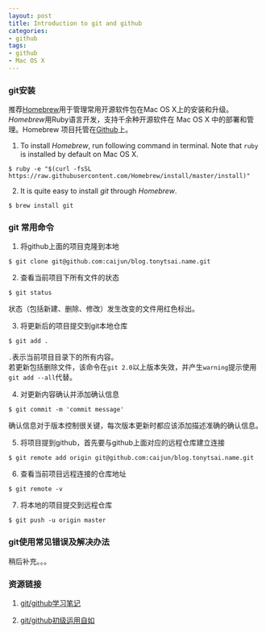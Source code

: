 ```yaml
---
layout: post
title: Introduction to git and github
categories:
- github
tags:
- github
- Mac OS X
---
```


### git安装
推荐[Homebrew](http://brew.sh/)用于管理常用开源软件包在Mac OS X上的安装和升级。*Homebrew*用Ruby语言开发，支持千余种开源软件在 Mac OS X 中的部署和管理。Homebrew 项目托管在[Github](https://github.com/mxcl/homebrew)上。

1. To install *Homebrew*, run following command in terminal. Note that `ruby` is installed by default on Mac OS X.

```{.bash}
$ ruby -e "$(curl -fsSL https://raw.githubusercontent.com/Homebrew/install/master/install)"
```
2. It is quite easy to install *git* through *Homebrew*.

```{.bash}
$ brew install git
```

### git 常用命令
1. 将github上面的项目克隆到本地

```{.bash}
$ git clone git@github.com:caijun/blog.tonytsai.name.git
```
2. 查看当前项目下所有文件的状态

```{.bash}
$ git status
```
状态（包括新建、删除、修改）发生改变的文件用红色标出。

3. 将更新后的项目提交到git本地仓库

```{.bash}
$ git add .
```
`.`表示当前项目目录下的所有内容。    
若更新包括删除文件，该命令在`git 2.0`以上版本失效，并产生`warning`提示使用`git add --all`代替。

4. 对更新内容确认并添加确认信息

```{.bash}
$ git commit -m 'commit message'
```
确认信息对于版本控制很关键，每次版本更新时都应该添加描述准确的确认信息。

5. 将项目提到github，首先要与github上面对应的远程仓库建立连接

```{.bash}
$ git remote add origin git@github.com:caijun/blog.tonytsai.name.git
```

6. 查看当前项目远程连接的仓库地址

```{.bash}
$ git remote -v
```

7. 将本地的项目提交到远程仓库

```{.bash}
$ git push -u origin master
```

### git使用常见错误及解决办法
稍后补充。。。

### 资源链接
1. [git/github学习笔记](http://www.cnblogs.com/fnng/archive/2011/08/25/2153807.html)

2. [git/github初级运用自如](http://www.cnblogs.com/fnng/archive/2012/01/07/2315685.html)

